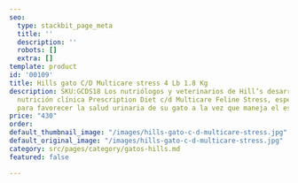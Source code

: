 ```yaml
---
seo:
  type: stackbit_page_meta
  title: ''
  description: ''
  robots: []
  extra: []
template: product
id: '00109'
title: Hills gato C/D Multicare stress 4 Lb 1.8 Kg
description: SKU:GCDS18 Los nutriólogos y veterinarios de Hill’s desarrollaron la
  nutrición clínica Prescription Diet c/d Multicare Feline Stress, especialmente formulada
  para favorecer la salud urinaria de su gato a la vez que maneja el estrés.
price: "430"
order: 
default_thumbnail_image: "/images/hills-gato-c-d-multicare-stress.jpg"
default_original_image: "/images/hills-gato-c-d-multicare-stress.jpg"
category: src/pages/category/gatos-hills.md
featured: false

---
```

